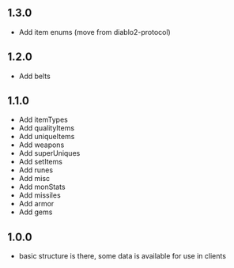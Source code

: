 ## 1.3.0
* Add item enums (move from diablo2-protocol)

## 1.2.0
* Add belts

## 1.1.0
* Add itemTypes
* Add qualityItems
* Add uniqueItems
* Add weapons
* Add superUniques
* Add setItems
* Add runes
* Add misc
* Add monStats
* Add missiles
* Add armor
* Add gems

## 1.0.0

* basic structure is there, some data is available for use in clients
